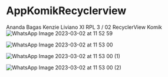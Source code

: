 # AppKomikRecyclerview
Ananda Bagas Kenzie Liviano XI RPL 3 / 02
RecyclerView Komik
![WhatsApp Image 2023-03-02 at 11 52 59](https://user-images.githubusercontent.com/105412597/222335535-be30e983-18b2-4497-8a07-8db16273ff20.jpeg)


![WhatsApp Image 2023-03-02 at 11 53 00](https://user-images.githubusercontent.com/105412597/222335545-a4b12074-a66e-42f9-986a-3e64e31f15e7.jpeg)


![WhatsApp Image 2023-03-02 at 11 53 00 (1)](https://user-images.githubusercontent.com/105412597/222335553-ea1b17cf-379a-4f16-b00d-91c02638171c.jpeg)


![WhatsApp Image 2023-03-02 at 11 53 00 (2)](https://user-images.githubusercontent.com/105412597/222335563-9e241ac8-0257-4eb1-b6db-89a7246b7c94.jpeg)
